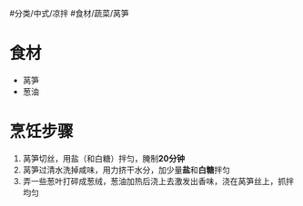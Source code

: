 #分类/中式/凉拌 #食材/蔬菜/莴笋 

# 食材
- 莴笋
- 葱油

# 烹饪步骤
1. 莴笋切丝，用盐（和白糖）拌匀，腌制**20分钟**
2. 莴笋过清水洗掉咸味，用力挤干水分，加少量**盐**和**白糖**拌匀
3. 弄一些葱叶打碎成葱绒，葱油加热后浇上去激发出香味，浇在莴笋丝上，抓拌均匀
